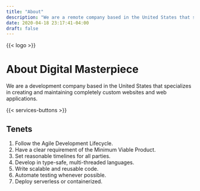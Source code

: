 ```yaml
---
title: "About"
description: "We are a remote company based in the United States that specializes in creating and maintaining completely custom websites and web applications."
date: 2020-04-18 23:17:41-04:00
draft: false
---
```


{{< logo >}}

# About Digital Masterpiece

We are a development company based in the United States that specializes in creating and maintaining completely custom websites and web applications.

{{< services-buttons >}}

## Tenets

1. Follow the Agile Development Lifecycle.
2. Have a clear requirement of the Minimum Viable Product.
3. Set reasonable timelines for all parties.
4. Develop in type-safe, multi-threaded languages.
5. Write scalable and reusable code.
6. Automate testing whenever possible.
7. Deploy serverless or containerized.